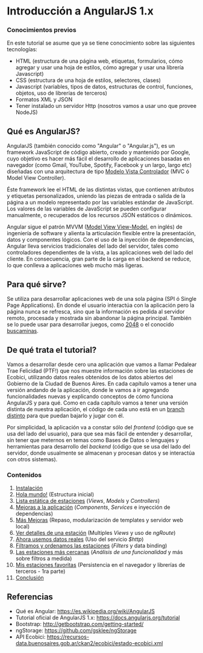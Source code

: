 # Introducción a AngularJS 1.x


### Conocimientos previos
 En este tutorial se asume que ya se tiene conocimiento sobre las siguientes tecnologías:

- HTML (estructura de una página web, etiquetas, formularios, cómo agregar y usar una hoja de estilos, cómo agregar y usar una librería Javascript)
- CSS (estructura de una hoja de estilos, selectores, clases)
- Javascript (variables, tipos de datos, estructuras de control, funciones, objetos, uso de librerías de terceros)
- Formatos XML y JSON
- Tener instalado un servidor Http (nosotros vamos a usar uno que provee NodeJS)

## Qué es AngularJS?
 AngularJS (también conocido como "Angular" o "Angular.js"), es un framework JavaScript de código abierto, creado y mantenido por Google, cuyo objetivo es hacer más fácil el desarrollo de aplicaciones basadas en navegador (como Gmail, YouTube, Spotify, Facebook y un largo, largo etc) diseñadas con una arquitectura de tipo [Modelo Vista Controlador](https://es.wikipedia.org/wiki/Modelo%E2%80%93vista%E2%80%93controlador) (MVC ó Model View Controller).

 Éste framework lee el HTML de las distintas vistas, que contienen atributos y etiquetas personalizados, uniendo las piezas de entrada o salida de la página a un modelo representado por las variables estándar de JavaScript. Los valores de las variables de JavaScript se pueden configurar manualmente, o recuperados de los recursos JSON estáticos o dinámicos.

 Angular sigue el patrón MVVM ([Model View View-Model](https://en.wikipedia.org/wiki/Model%E2%80%93view%E2%80%93viewmodel), en inglés) de ingeniería de software y alienta la articulación flexible entre la presentación, datos y componentes lógicos. Con el uso de la inyección de dependencias, Angular lleva servicios tradicionales del lado del servidor, tales como controladores dependientes de la vista, a las aplicaciones web del lado del cliente. En consecuencia, gran parte de la carga en el backend se reduce, lo que conlleva a aplicaciones web mucho más ligeras.

## Para qué sirve?
 Se utiliza para desarrollar aplicaciones web de una sola página (SPI ó Single Page Applications). En donde el usuario interactúa con la aplicación pero la página nunca se refresca, sino que la información es pedida al servidor remoto, procesada y mostrada sin abandonar la página principal.
 También se lo puede usar para desarrollar juegos, como [2048](https://www.ng-newsletter.com/posts/building-2048-in-angularjs.html) o el conocido [buscaminas](http://www.simplygoodcode.com/2014/04/angularjs-game-programming-making-minesweeper/).

## De qué trata el tutorial?

 Vamos a desarrollar desde cero una aplicación que vamos a llamar Pedalear Trae Felicidad (PTF!) que nos muestre información sobre las estaciones de Ecobici, utilizando datos reales obtenidos de los datos abiertos del Gobierno de la Ciudad de Buenos Aires.
 En cada capítulo vamos a tener una versión andando de la aplicación, donde le vamos a ir agregando funcionalidades nuevas y explicando conceptos de cómo funciona AngularJS y para qué.
 Como en cada capítulo vamos a tener una versión distinta de nuestra aplicación, el código de cada uno está en un [branch distinto](https://github.com/germanio/intro-a-angularjs/branches) para que puedan bajarlo y jugar con él.

 <!-- Vamos a desarrollar desde cero una aplicación que nos muestre información sobre las estaciones de Ecobici con las siguientes características:

- Usar los datos abiertos del Gobierno de la Ciudad de Buenos Aires para traer información actualizada de las estaciones
- Lista de estaciones, que puede filtrarse y ordenarse
- Las tres estaciones más cercanas a una posición dada por latitud y longitud
- Mostrar las estaciones en un mapa
- Guardar las estaciones favoritas del usuario en el navegador -->

 Por simplicidad, la aplicación va a constar sólo del _frontend_ (código que se usa del lado del usuario), para que sea más fácil de entender y desarrollar, sin tener que meternos en temas como Bases de Datos o lenguajes y herramientas para desarrollo del _backend_ (código que se usa del lado del servidor, donde usualmente se almacenan y procesan datos y se interactúa con otros sistemas).

### Contenidos

1. [Instalación](./docs/instalacion.html)
1. [Hola mundo!](./docs/hola-mundo.html) (Estructura inicial)
1. [Lista estática de estaciones](./docs/lista-estatica-estaciones.html) (_Views_, _Models_ y _Controllers_)
1. [Mejoras a la aplicación](./docs/mejoras.html) (_Components_, _Services_ e inyección de dependencias)
1. [Más Mejoras](./docs/mejoras-ui.html) (Repaso, modularización de templates y servidor web local)
1. [Ver detalles de una estación](./docs/detalles-estacion.html) (Multiples _Views_ y uso de _ngRoute_)
1. [Ahora usemos datos reales](./docs/datos-reales.html) (Uso del servicio _$http_)
1. [Filtramos y ordenamos las estaciones](./docs/filtros-y-orden.html) (_Filters_ y data binding)
1. [Las estaciones más cercanas](./docs/estaciones-cercanas.html) (_Análisis de una funcionalidad_ y más sobre filtros a medida)
1. [Mis estaciones favoritas](./docs/estaciones-favoritas.html) (Persistencia en el navegador y librerías de terceros - 1ra parte)
1. [Conclusión](./docs/conclusion.html)

<!---  
1. [Más visual, mostremos las estaciones en un mapa](./docs/mapa.html) (librerías de terceros - 3ra parte e introducción a directivas) 
-->



## Referencias

- Qué es Angular: https://es.wikipedia.org/wiki/AngularJS
- Tutorial oficial de AngularJS 1.x: https://docs.angularjs.org/tutorial
- Bootstrap: http://getbootstrap.com/getting-started/
- ngStorage: https://github.com/gsklee/ngStorage
- API Ecobici: https://recursos-data.buenosaires.gob.ar/ckan2/ecobici/estado-ecobici.xml

<!-- 
- Leaflet: http://tombatossals.github.io/angular-leaflet-directive/#!/examples/marker 
-->
